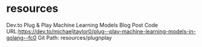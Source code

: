 # resources
Dev.to Plug & Play Machine Learning Models Blog Post Code
URL:https://dev.to/michaeljtaylor0/plug--play-machine-learning-models-in-golang--fc0
Git Path: resources/plugnplay 
